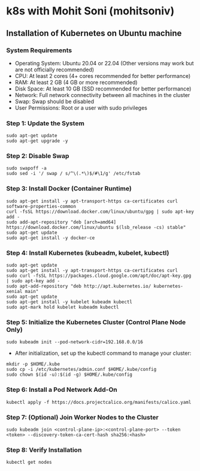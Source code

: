# k8s with Mohit Soni (mohitsoniv)
## Installation of Kubernetes on Ubuntu machine 
### System Requirements
* Operating System: Ubuntu 20.04 or 22.04 (Other versions may work but are not officially recommended)
* CPU: At least 2 cores (4+ cores recommended for better performance)
* RAM: At least 2 GB (4 GB or more recommended)
* Disk Space: At least 10 GB (SSD recommended for better performance)
* Network: Full network connectivity between all machines in the cluster
* Swap: Swap should be disabled
* User Permissions: Root or a user with sudo privileges

### Step 1: Update the System
```
sudo apt-get update
sudo apt-get upgrade -y
```
### Step 2: Disable Swap
```
sudo swapoff -a
sudo sed -i '/ swap / s/^\(.*\)$/#\1/g' /etc/fstab
```
### Step 3: Install Docker (Container Runtime)
```
sudo apt-get install -y apt-transport-https ca-certificates curl software-properties-common
curl -fsSL https://download.docker.com/linux/ubuntu/gpg | sudo apt-key add -
sudo add-apt-repository "deb [arch=amd64] https://download.docker.com/linux/ubuntu $(lsb_release -cs) stable"
sudo apt-get update
sudo apt-get install -y docker-ce
```
### Step 4: Install Kubernetes (kubeadm, kubelet, kubectl)
```
sudo apt-get update
sudo apt-get install -y apt-transport-https ca-certificates curl
sudo curl -fsSL https://packages.cloud.google.com/apt/doc/apt-key.gpg | sudo apt-key add -
sudo apt-add-repository "deb http://apt.kubernetes.io/ kubernetes-xenial main"
sudo apt-get update
sudo apt-get install -y kubelet kubeadm kubectl
sudo apt-mark hold kubelet kubeadm kubectl
```
### Step 5: Initialize the Kubernetes Cluster (Control Plane Node Only)
```
sudo kubeadm init --pod-network-cidr=192.168.0.0/16
```
* After initialization, set up the kubectl command to manage your cluster:
```
mkdir -p $HOME/.kube
sudo cp -i /etc/kubernetes/admin.conf $HOME/.kube/config
sudo chown $(id -u):$(id -g) $HOME/.kube/config
```
### Step 6: Install a Pod Network Add-On
```
kubectl apply -f https://docs.projectcalico.org/manifests/calico.yaml
```
### Step 7: (Optional) Join Worker Nodes to the Cluster
```
sudo kubeadm join <control-plane-ip>:<control-plane-port> --token <token> --discovery-token-ca-cert-hash sha256:<hash>
```
### Step 8: Verify Installation
```
kubectl get nodes
```
